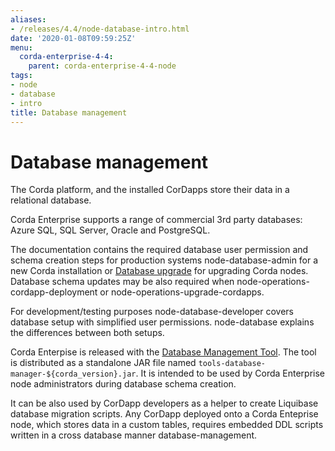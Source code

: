 ```yaml
---
aliases:
- /releases/4.4/node-database-intro.html
date: '2020-01-08T09:59:25Z'
menu:
  corda-enterprise-4-4:
    parent: corda-enterprise-4-4-node
tags:
- node
- database
- intro
title: Database management
---
```



# Database management

The Corda platform, and the installed CorDapps store their data in a relational database.

Corda Enterprise supports a range of commercial 3rd party databases: Azure SQL, SQL Server, Oracle and PostgreSQL.

The documentation contains the required database user permission and schema creation steps
            for production systems node-database-admin for a new Corda installation
            or [Database upgrade](node/operating/cm-upgrading-node.md#node-upgrade-notes-update-database-ref) for upgrading Corda nodes.
            Database schema updates may be also required when node-operations-cordapp-deployment
            or node-operations-upgrade-cordapps.

For development/testing purposes node-database-developer covers database setup with simplified user permissions.
            node-database explains the differences between both setups.

Corda Enterpise is released with the [Database Management Tool](node/operating/node-database.md#database-management-tool-ref).
            The tool is distributed as a standalone JAR file named `tools-database-manager-${corda_version}.jar`.
            It is intended to be used by Corda Enterprise node administrators during database schema creation.

It can be also used by CorDapp developers as a helper to create Liquibase database migration scripts.
            Any CorDapp deployed onto a Corda Enteprise node, which stores data in a custom tables,
            requires embedded DDL scripts written in a cross database manner database-management.


